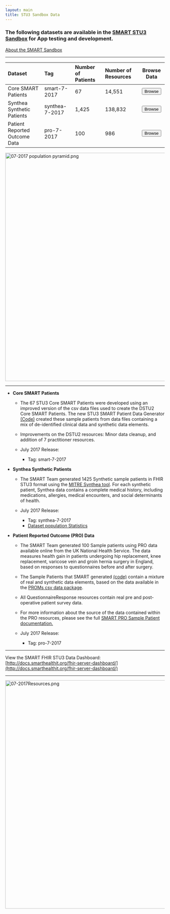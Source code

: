 ```yaml
---
layout: main
title: STU3 Sandbox Data
---
```


### The following datasets are available in the [SMART STU3 Sandbox](https://sandbox.smarthealthit.org/smartstu3) for App testing and development.

[About the SMART Sandbox](http://docs.smarthealthit.org/sandbox/)

---


<div class="before-table"></div>

| Dataset|Tag|Number of Patients|Number of Resources| Browse Data|
| :-------------|:--------|:-------|:--------|:--------:|
| Core SMART Patients |smart-7-2017 |67  |14,551 |<button href="#" class="open-picker" data-tags="smart-7-2017" data-stu="stu3-open-sandbox">Browse</button>|
| Synthea Synthetic Patients | synthea-7-2017 |1,425 | 138,832   |<button href="#" class="open-picker" data-tags="synthea-7-2017" data-stu="stu3-open-sandbox">Browse</button>|
| Patient Reported Outcome Data | pro-7-2017 |100 |986 |<button href="#" class="open-picker" data-tags="pro-7-2017" data-stu="stu3-open-sandbox">Browse</button>|



<div style='text-align: left'>
  <img src="{{site.baseurl}}assets/img/07-2017 population pyramid.png" alt="07-2017 population pyramid.png" height="720" width="960"/>
</div>

---

* **Core SMART Patients** 
  * The 67 STU3 Core SMART Patients were developed using an improved version of the csv data files used to create the DSTU2 Core SMART Patients. The new STU3 SMART Patient Data Generator [(Code)](https://github.com/smart-on-fhir/sample-patients-stu3) created these sample patients from data files containing a mix of de-identified clinical data and synthetic data elements.
  * Improvements on the DSTU2 resources: Minor data cleanup, and addition of 7 practitioner resources.  
  
  * July 2017 Release:
    * Tag: smart-7-2017
    
    
* **Synthea Synthetic Patients** 
  * The SMART Team generated 1425 Synthetic sample patients in FHIR STU3 format using the [MITRE Synthea tool](https://synthetichealth.github.io/synthea/). For each synthetic patient, Synthea data contains a complete medical history, including medications, allergies, medical encounters, and social determinants of health. 
  
  * July 2017 Release:
    * Tag: synthea-7-2017
    * [Dataset population Statistics](http://docs.smarthealthit.org/data/synthea-stats)
    
    
* **Patient Reported Outcome (PRO) Data**
  * The SMART Team generated 100 Sample patients using PRO data available online from the UK National Health Service. The data measures health gain in patients undergoing hip replacement, knee replacement, varicose vein and groin hernia surgery in England, based on responses to questionnaires before and after surgery.
  * The Sample Patients that SMART generated [(code)](https://github.com/smart-on-fhir/sample-patients-prom) contain a mixture of real and synthetic data elements, based on the data available in the [PROMs csv data package](http://content.digital.nhs.uk/catalogue/PUB23908).
  * All QuestionnaireResponse resources contain real pre and post-operative patient survey data. 
  * For more information about the source of the data contained within the PRO resources, please see the full [SMART PRO Sample Patient documentation.](http://docs.smarthealthit.org/data/pro-full) 
  
  * July 2017 Release:
    * Tag: pro-7-2017
 
 ---
 
View the SMART FHIR STU3 Data Dashboard: [http://docs.smarthealthit.org/fhir-server-dashboard/](http://docs.smarthealthit.org/fhir-server-dashboard/)
 
 ---
<div class="before-table"></div>

 <div style='text-align: left'>
  <img src="{{site.baseurl}}assets/img/07-2017Resources.png" alt="07-2017Resources.png" height="720" width="960"/>
</div>
 

